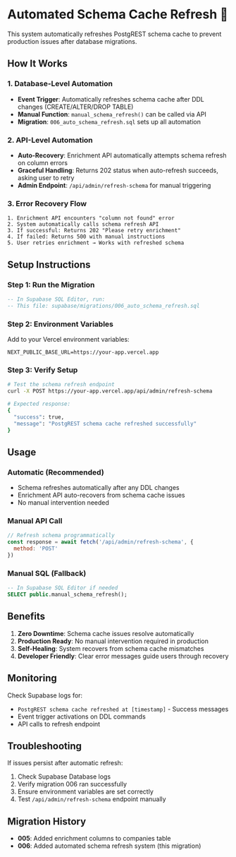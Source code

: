 # Automated Schema Cache Refresh 🔄

This system automatically refreshes PostgREST schema cache to prevent production issues after database migrations.

## How It Works

### 1. Database-Level Automation
- **Event Trigger**: Automatically refreshes schema cache after DDL changes (CREATE/ALTER/DROP TABLE)
- **Manual Function**: `manual_schema_refresh()` can be called via API
- **Migration**: `006_auto_schema_refresh.sql` sets up all automation

### 2. API-Level Automation  
- **Auto-Recovery**: Enrichment API automatically attempts schema refresh on column errors
- **Graceful Handling**: Returns 202 status when auto-refresh succeeds, asking user to retry
- **Admin Endpoint**: `/api/admin/refresh-schema` for manual triggering

### 3. Error Recovery Flow
```
1. Enrichment API encounters "column not found" error
2. System automatically calls schema refresh API
3. If successful: Returns 202 "Please retry enrichment"
4. If failed: Returns 500 with manual instructions
5. User retries enrichment → Works with refreshed schema
```

## Setup Instructions

### Step 1: Run the Migration
```sql
-- In Supabase SQL Editor, run:
-- This file: supabase/migrations/006_auto_schema_refresh.sql
```

### Step 2: Environment Variables
Add to your Vercel environment variables:
```
NEXT_PUBLIC_BASE_URL=https://your-app.vercel.app
```

### Step 3: Verify Setup
```bash
# Test the schema refresh endpoint
curl -X POST https://your-app.vercel.app/api/admin/refresh-schema

# Expected response:
{
  "success": true,
  "message": "PostgREST schema cache refreshed successfully"
}
```

## Usage

### Automatic (Recommended)
- Schema refreshes automatically after any DDL changes
- Enrichment API auto-recovers from schema cache issues
- No manual intervention needed

### Manual API Call
```javascript
// Refresh schema programmatically
const response = await fetch('/api/admin/refresh-schema', {
  method: 'POST'
})
```

### Manual SQL (Fallback)
```sql
-- In Supabase SQL Editor if needed
SELECT public.manual_schema_refresh();
```

## Benefits

1. **Zero Downtime**: Schema cache issues resolve automatically
2. **Production Ready**: No manual intervention required in production
3. **Self-Healing**: System recovers from schema cache mismatches
4. **Developer Friendly**: Clear error messages guide users through recovery

## Monitoring

Check Supabase logs for:
- `PostgREST schema cache refreshed at [timestamp]` - Success messages
- Event trigger activations on DDL commands
- API calls to refresh endpoint

## Troubleshooting

If issues persist after automatic refresh:
1. Check Supabase Database logs
2. Verify migration 006 ran successfully  
3. Ensure environment variables are set correctly
4. Test `/api/admin/refresh-schema` endpoint manually

## Migration History

- **005**: Added enrichment columns to companies table
- **006**: Added automated schema refresh system (this migration)